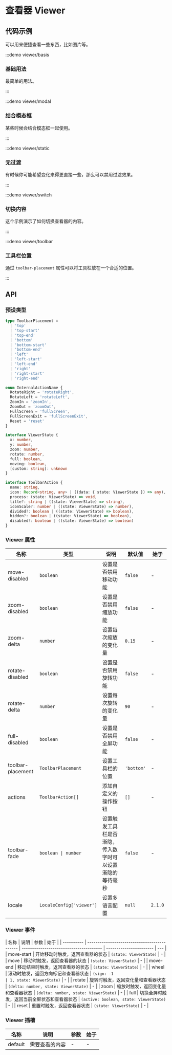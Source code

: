 # 查看器 Viewer

## 代码示例

可以用来便捷查看一些东西，比如图片等。

:::demo viewer/basis

### 基础用法

最简单的用法。

:::

:::demo viewer/modal

### 结合模态框

某些时候会结合模态框一起使用。

:::

:::demo viewer/static

### 无过渡

有时候你可能希望变化来得更直接一些，那么可以禁用过渡效果。

:::

:::demo viewer/switch

### 切换内容

这个示例演示了如何切换查看器的内容。

:::

:::demo viewer/toolbar

### 工具栏位置

通过 `toolbar-placement` 属性可以将工具栏放在一个合适的位置。

:::

## API

### 预设类型

```ts
type ToolbarPlacement =
  | 'top'
  | 'top-start'
  | 'top-end'
  | 'bottom'
  | 'bottom-start'
  | 'bottom-end'
  | 'left'
  | 'left-start'
  | 'left-end'
  | 'right'
  | 'right-start'
  | 'right-end'

enum InternalActionName {
  RotateRight = 'rotateRight',
  RotateLeft = 'rotateLeft',
  ZoomIn = 'zoomIn',
  ZoomOut = 'zoomOut',
  FullScreen = 'fullScreen',
  FullScreenExit = 'fullScreenExit',
  Reset = 'reset'
}

interface ViewerState {
  x: number,
  y: number,
  zoom: number,
  rotate: number,
  full: boolean,
  moving: boolean,
  [custom: string]: unknown
}

interface ToolbarAction {
  name: string,
  icon: Record<string, any> | ((data: { state: ViewerState }) => any),
  process: (state: ViewerState) => void,
  title?: string | ((state: ViewerState) => string),
  iconScale?: number | ((state: ViewerState) => number),
  divided?: boolean | ((state: ViewerState) => boolean),
  hidden?: boolean | ((state: ViewerState) => boolean),
  disabled?: boolean | ((state: ViewerState) => boolean)
}
```

### Viewer 属性

| 名称              | 类型                     | 说明                                                     | 默认值     | 始于    |
| ----------------- | ------------------------ | -------------------------------------------------------- | ---------- | ------- |
| move-disabled     | `boolean`                | 设置是否禁用移动功能                                     | `false`    | -       |
| zoom-disabled     | `boolean`                | 设置是否禁用缩放功能                                     | `false`    | -       |
| zoom-delta        | `number`                 | 设置每次缩放的变化量                                     | `0.15`     | -       |
| rotate-disabled   | `boolean`                | 设置是否禁用旋转功能                                     | `false`    | -       |
| rotate-delta      | `number`                 | 设置每次旋转的变化量                                     | `90`       | -       |
| full-disabled     | `boolean`                | 设置是否禁用全屏功能                                     | `false`    | -       |
| toolbar-placement | `ToolbarPlacement`       | 设置工具栏的位置                                         | `'bottom'` | -       |
| actions           | `ToolbarAction[]`        | 添加自定义的操作按钮                                     | `[]`       | -       |
| toolbar-fade      | `boolean \| number`      | 设置触发工具栏是否渐隐，传入数字时可以设置渐隐的等待毫秒 | `false`    | -       |
| locale            | `LocaleConfig['viewer']` | 设置多语言配置                                           | `null`     | `2.1.0` |

### Viewer 事件

| 名称       | 说明                                         | 参数                                    | 始于                    |
| ---------- | -------------------------------------------- | --------------------------------------- | ----------------------- | --- |
| move-start | 开始移动时触发，返回查看器的状态             | `(state: ViewerState)`                  | -                       |
| move       | 移动时触发，返回查看器的状态                 | `(state: ViewerState)`                  | -                       |
| move-end   | 移动结束时触发，返回查看器的状态             | `(state: ViewerState)`                  | -                       |
| wheel      | 滚动时触发，返回方向标记和查看器状态         | `(sign: -1                              | 1, state: ViewerState)` | -   |
| rotate     | 旋转时触发，返回变化量和查看器状态           | `(delta: number, state: ViewerState)`   | -                       |
| zoom       | 缩放时触发，返回变化量和查看器状态           | `(delta: number, state: ViewerState)`   | -                       |
| full       | 切换全屏时触发，返回当前全屏状态和查看器状态 | `(active: boolean, state: ViewerState)` | -                       |
| reset      | 重置时触发，返回查看器状态                   | `(state: ViewerState)`                  | -                       |

### Viewer 插槽

| 名称    | 说明           | 参数 | 始于 |
| ------- | -------------- | ---- | ---- |
| default | 需要查看的内容 | -    | -    |
